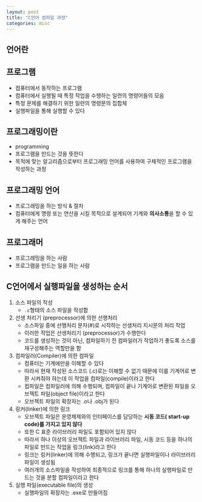 ```yaml
---
layout: post
title: "C언어 컴파일 과정"
categories: misc
---
```




## 언어란



## 프로그램

- 컴퓨터에서 동작하는 프로그램
- 컴퓨터에서 실행될 때 특정 작업을 수행하는 일련의 명령어들의 모음
- 특정 문제를 해결하기 위한 일련의 명령문의 집합체
- 실행파일을 통해 실행할 수 있다



## 프로그래밍이란

- programming
- 프로그램을 만드는 것을 뜻한다
- 목적에 맞는 알고리즘으로부터 프로그래밍 언어를 사용하여 구체적인 프로그램을 작성하는 과정



## 프로그래밍 언어

- 프로그래밍을 하는 방식 & 절차
- 컴퓨터에게 명령 또는 연산을 시킬 목적으로 설계되어 기계와 **의사소통**을 할 수 있게 해주는 언어

## 프로그래머

- 프로그래밍을 하는 사람
- 프로그램을 만드는 일을 하는 사람



## C언어에서 실행파일을 생성하는 순서

1. 소스 파일의 작성
   - ``.c``형태의 소스 파일을 작성함
2. 선생 처리기 (preprocessor)에 의한 선행처리
   - 소스파일 중에 선행처리 문자(#)로 시작하는 선생처리 지시문의 처리 작업
   - 이러한 작업은 선생처리기 (preprocessor)가 수행한다
   - 코드를 생성하는 것이 아닌, 컴파일하기 전 컴파일러가 작업하기 좋도록 소스를 재구성해주는 역할만을 함
3. 컴파일러(Compiler)에 의한 컴파일
   - 컴퓨터는 기계에만을 이해할 수 있다
   - 따라서 현재 작성된 소스코드 (.c)로는 이해할 수 없기 때문에
     이를 기계어로 변환 시켜줘야 햐는데 이 작업을 컴파일(compile)이라고 한다
   - 컴파일은 컴파일러에 의해 수행되며, 컴파일이 끝나 기계어로 변환된 파일을 오브젝트 파일(object file)이라고 한다
   - 오브젝트 파일의 확장자는 .o나 .obj가 된다
4. 링커(linker)에 의한 링크
   - 오브젝트 파일은 운영체제와의 인터페이스를 담당하는 **시동 코드( start-up code)를 가지고 있지 않다**
   - 또한 C 표준 라이브러리 파일도 포함되어 있지 않다
   - 따라서 하나 이상의 오브젝트 파일과 라이브러리 파일, 시동 코드 등을 하나의 파일로 만드는 작업을 링크(link)라고 한다
   - 링크는 링커(linker)에 의해 수행되고, 링크가 끝나면 실행파일이나 라이브러리 파일이 생성됨
   - 여러개의 소스파일을 작성하여 최종적으로 링크를 통해 하나의 실행파일로 만드는 것을 분할 컴파일이라고 한다
5. 실행 파일(executable file)의 생성
   - 실행파일의 확장자는 .exe로 만들어짐